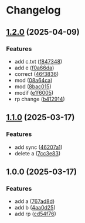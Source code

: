 # Changelog

## [1.2.0](https://github.com/GitHaHaHub/dma/compare/v1.1.0...v1.2.0) (2025-04-09)


### Features

* add c.txt ([f847348](https://github.com/GitHaHaHub/dma/commit/f847348ae4d1c0c2be96396163b749b55f1e0be2))
* add e ([f0a66da](https://github.com/GitHaHaHub/dma/commit/f0a66da11db2a160a0bf4e1122d812a810b39e3c))
* correct ([46f3836](https://github.com/GitHaHaHub/dma/commit/46f38361ac8f38a25e7121ae7239472bb8f5e94e))
* mod ([08a64ca](https://github.com/GitHaHaHub/dma/commit/08a64caaf60e2c9f16434bd1ebde49af6f6799e0))
* mod ([8bac015](https://github.com/GitHaHaHub/dma/commit/8bac0151ad441ed6609b63e47e92059f5eb2aabe))
* modif ([e1f6005](https://github.com/GitHaHaHub/dma/commit/e1f6005c116cb09f2fe5299d5328b2ba5a537430))
* rp change ([b412914](https://github.com/GitHaHaHub/dma/commit/b412914bf267fb78fdf83f5dcf96301b30af23ea))

## [1.1.0](https://github.com/GitHaHaHub/dma/compare/v1.0.0...v1.1.0) (2025-03-17)


### Features

* add sync ([46207a1](https://github.com/GitHaHaHub/dma/commit/46207a1566552d74476f9f8246dbe2b1deddd3e6))
* delete a ([7cc3e83](https://github.com/GitHaHaHub/dma/commit/7cc3e832c8f67a4edb196a0973bd7cdb7141ce99))

## 1.0.0 (2025-03-17)


### Features

* add a ([767ad8d](https://github.com/GitHaHaHub/dma/commit/767ad8d13faf103d2dbad22c665c534c3c17dfa2))
* add b ([4aa0d25](https://github.com/GitHaHaHub/dma/commit/4aa0d25ef1292d15d5fccb4b736a4c6a6c10687f))
* add rp ([cd54f76](https://github.com/GitHaHaHub/dma/commit/cd54f763d47a8b5709a20c0ed8d9eb2a82431603))
